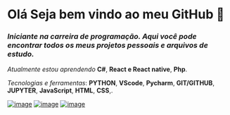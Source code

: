 # Olá Seja bem vindo ao meu GitHub :wave:
### *Iniciante na carreira de programação. Aqui você pode encontrar todos os meus projetos pessoais e arquivos de estudo.*
*Atualmente estou aprendendo* __C#__, __React e React native__, __Php__. 

*Tecnologias e ferramentas*: __PYTHON__, __VScode__, __Pycharm__, __GIT/GITHUB__, __JUPYTER__, __JavaScript__, __HTML__, __CSS__,.

[![image](https://img.shields.io/badge/LinkedIn-0077B5?style=for-the-badge&logo=linkedin&logoColor=white)](https://www.linkedin.com/in/alamovinicius)
[![image](https://img.shields.io/badge/Instagram-E4405F?style=for-the-badge&logo=instagram&logoColor=white)](https://www.instagram.com/alamovsouza/)
[![image](https://img.shields.io/badge/replit-667881?style=for-the-badge&logo=replit&logoColor=white)](https://replit.com/@AlamoVinicius)

